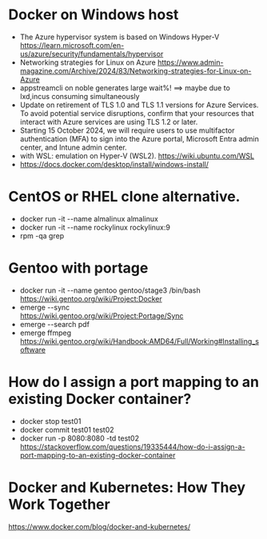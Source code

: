 # Docker on Windows host
 - The Azure hypervisor system is based on Windows Hyper-V https://learn.microsoft.com/en-us/azure/security/fundamentals/hypervisor
 - Networking strategies for Linux on Azure https://www.admin-magazine.com/Archive/2024/83/Networking-strategies-for-Linux-on-Azure
 - appstreamcli on noble generates large wait%! ==> maybe due to lxd,incus consuming simultaneously
 - Update on retirement of TLS 1.0 and TLS 1.1 versions for Azure Services. To avoid potential service disruptions, confirm that your resources that interact with Azure services are using TLS 1.2 or later.
 - Starting 15 October 2024, we will require users to use multifactor authentication (MFA) to sign into the Azure portal, Microsoft Entra admin center, and Intune admin center.
 - with WSL: emulation on Hyper-V (WSL2). https://wiki.ubuntu.com/WSL
 - https://docs.docker.com/desktop/install/windows-install/
# CentOS or RHEL clone alternative.
 - docker run -it --name almalinux almalinux
 - docker run -it --name rockylinux rockylinux:9
 - rpm -qa grep 
# Gentoo with portage 
 - docker run -it --name gentoo gentoo/stage3 /bin/bash
<br> https://wiki.gentoo.org/wiki/Project:Docker
 - emerge --sync
<br> https://wiki.gentoo.org/wiki/Project:Portage/Sync
 - emerge --search pdf
 - emerge ffmpeg
<br> https://wiki.gentoo.org/wiki/Handbook:AMD64/Full/Working#Installing_software
# How do I assign a port mapping to an existing Docker container?
 - docker stop test01
 - docker commit test01 test02
 - docker run -p 8080:8080 -td test02
<br> https://stackoverflow.com/questions/19335444/how-do-i-assign-a-port-mapping-to-an-existing-docker-container
# Docker and Kubernetes: How They Work Together
https://www.docker.com/blog/docker-and-kubernetes/
